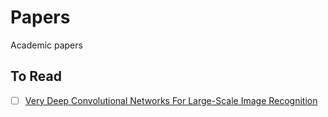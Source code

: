 # Papers

Academic papers

## To Read

- [ ] [Very Deep Convolutional Networks For Large-Scale Image Recognition](https://arxiv.org/pdf/1409.1556.pdf)
